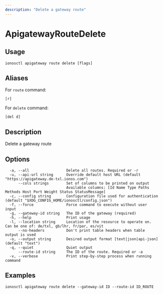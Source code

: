 ```yaml
---
description: "Delete a gateway route"
---
```


# ApigatewayRouteDelete

## Usage

```text
ionosctl apigateway route delete [flags]
```

## Aliases

For `route` command:

```text
[r]
```

For `delete` command:

```text
[del d]
```

## Description

Delete a gateway route

## Options

```text
  -a, --all                 Delete all routes. Required or -r
  -u, --api-url string      Override default host URL (default "https://apigateway.de-txl.ionos.com")
      --cols strings        Set of columns to be printed on output 
                            Available columns: [Id Name Type Paths Methods Host Port Weight Status StatusMessage]
  -c, --config string       Configuration file used for authentication (default "$XDG_CONFIG_HOME/ionosctl/config.json")
  -f, --force               Force command to execute without user input
  -g, --gateway-id string   The ID of the gateway (required)
  -h, --help                Print usage
  -l, --location string     Location of the resource to operate on. Can be one of: de/txl, gb/lhr, fr/par, es/vit
      --no-headers          Don't print table headers when table output is used
  -o, --output string       Desired output format [text|json|api-json] (default "text")
  -q, --quiet               Quiet output
      --route-id string     The ID of the route. Required or -a
  -v, --verbose             Print step-by-step process when running command
```

## Examples

```text
ionosctl apigateway route delete --gateway-id ID --route-id ID_ROUTE
```

